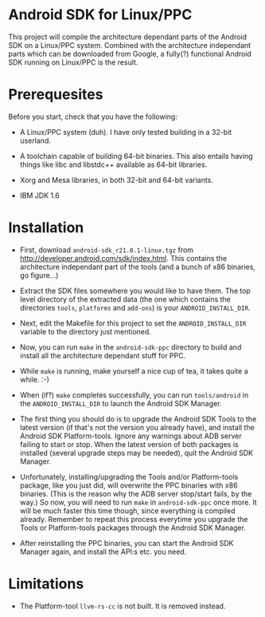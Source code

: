 
Android SDK for Linux/PPC
=========================

This project will compile the architecture dependant parts of the
Android SDK on a Linux/PPC system.  Combined with the architecture
independant parts which can be downloaded from Google, a fully(?)
functional Android SDK running on Linux/PPC is the result.


Prerequesites
=============

Before you start, check that you have the following:

* A Linux/PPC system (duh).  I have only tested building in a 32-bit userland.

* A toolchain capable of building 64-bit binaries.  This also entails having
  things like libc and libstdc++ available as 64-bit libraries.

* Xorg and Mesa libraries, in both 32-bit and 64-bit variants.

* IBM JDK 1.6


Installation
============

* First, download `android-sdk_r21.0.1-linux.tgz` from
  <http://developer.android.com/sdk/index.html>.  This contains the
  architecture independant part of the tools (and a bunch of x86 binaries,
  go figure...)

* Extract the SDK files somewhere you would like to have them.  The top level
  directory of the extracted data (the one which contains the directories
  `tools`, `platforms` and `add-ons`) is your `ANDROID_INSTALL_DIR`.

* Next, edit the Makefile for this project to set the `ANDROID_INSTALL_DIR`
  variable to the directory just mentioned.

* Now, you can run `make` in the `android-sdk-ppc` directory to build and
  install all the architecture dependant stuff for PPC.

* While `make` is running, make yourself a nice cup of tea, it takes quite
  a while.  :-)

* When (if?) `make` completes successfully, you can run `tools/android`
  in the `ANDROID_INSTALL_DIR` to launch the Android SDK Manager.

* The first thing you should do is to upgrade the Android SDK Tools to the
  latest version (if that's not the version you already have), and install
  the Android SDK Platform-tools.  Ignore any warnings about ADB server
  failing to start or stop.  When the latest version of both packages is
  installed (several upgrade steps may be needed), quit the Android SDK
  Manager.

* Unfortunately, installing/upgrading the Tools and/or Platform-tools package,
  like you just did, will overwrite the PPC binaries with x86 binaries.
  (This is  the reason why the ADB server stop/start fails, by the way.)
  So now,  you will need to run `make` in `android-sdk-ppc` once more.
  It will be much faster this time though, since everything is compiled
  already.  Remember to repeat this process everytime you upgrade the Tools
  or Platform-tools packages through the Android SDK Manager.

* After reinstalling the PPC binaries, you can start the Android SDK Manager
  again, and install the API:s etc. you need.


Limitations
===========

* The Platform-tool `llvm-rs-cc` is not built.  It is removed instead.

